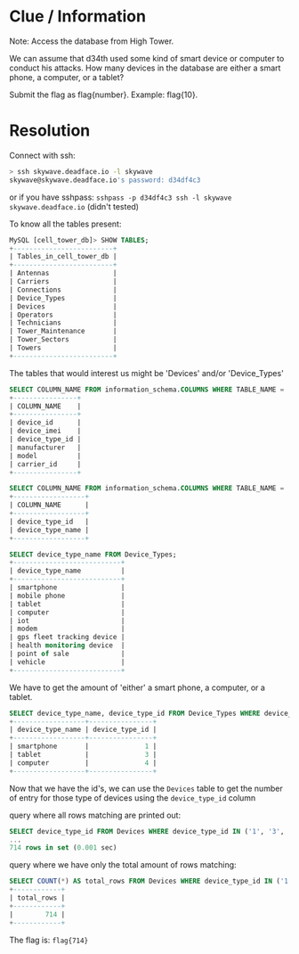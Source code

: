# Clue / Information
Note: Access the database from High Tower.

We can assume that d34th used some kind of smart device or computer to conduct his attacks. How many devices in the database are either a smart phone, a computer, or a tablet?

Submit the flag as flag{number}. Example: flag{10}.

# Resolution
Connect with ssh:
```bash
> ssh skywave.deadface.io -l skywave
skywave@skywave.deadface.io's password: d34df4c3
```
or if you have sshpass: `sshpass -p d34df4c3 ssh -l skywave skywave.deadface.io` (didn't tested)

To know all the tables present:
```sql
MySQL [cell_tower_db]> SHOW TABLES;
+-------------------------+
| Tables_in_cell_tower_db |
+-------------------------+
| Antennas                |
| Carriers                |
| Connections             |
| Device_Types            |
| Devices                 |
| Operators               |
| Technicians             |
| Tower_Maintenance       |
| Tower_Sectors           |
| Towers                  |
+-------------------------+
```

The tables that would interest us might be 'Devices' and/or 'Device_Types'
```sql
SELECT COLUMN_NAME FROM information_schema.COLUMNS WHERE TABLE_NAME = 'Devices';
+----------------+
| COLUMN_NAME    |
+----------------+
| device_id      |
| device_imei    |
| device_type_id |
| manufacturer   |
| model          |
| carrier_id     |
+----------------+

SELECT COLUMN_NAME FROM information_schema.COLUMNS WHERE TABLE_NAME = 'Device_Types';
+------------------+
| COLUMN_NAME      |
+------------------+
| device_type_id   |
| device_type_name |
+------------------+

SELECT device_type_name FROM Device_Types;
+---------------------------+
| device_type_name          |
+---------------------------+
| smartphone                |
| mobile phone              |
| tablet                    |
| computer                  |
| iot                       |
| modem                     |
| gps fleet tracking device |
| health monitoring device  |
| point of sale             |
| vehicle                   |
+---------------------------+
```

We have to get the amount of 'either' a smart phone, a computer, or a tablet.
```sql
SELECT device_type_name, device_type_id FROM Device_Types WHERE device_type_name IN ('smartphone', 'tablet', 'computer');
+------------------+----------------+
| device_type_name | device_type_id |
+------------------+----------------+
| smartphone       |              1 |
| tablet           |              3 |
| computer         |              4 |
+------------------+----------------+
```

Now that we have the id's, we can use the `Devices` table to get the number of entry for those type of devices using the `device_type_id` column

query where all rows matching are printed out:
```sql
SELECT device_type_id FROM Devices WHERE device_type_id IN ('1', '3', '4');
...
714 rows in set (0.001 sec)
```

query where we have only the total amount of rows matching:
```sql
SELECT COUNT(*) AS total_rows FROM Devices WHERE device_type_id IN ('1', '3', '4');
+------------+
| total_rows |
+------------+
|        714 |
+------------+
```
The flag is: `flag{714}`
